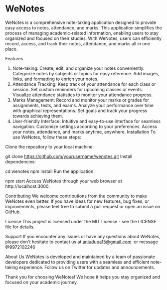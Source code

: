 <h1><centre>WeNotes</centre></h1>
WeNotes is a comprehensive note-taking application designed to provide easy access to notes, attendance, and marks. This application simplifies the process of managing academic-related information, enabling users to stay organized and focused on their studies. With WeNotes, users can efficiently record, access, and track their notes, attendance, and marks all in one place.

Features
1. Note-taking:
Create, edit, and organize your notes conveniently.
Categorize notes by subjects or topics for easy reference.
Add images, links, and formatting to enrich your notes.
2. Attendance Tracking:
Keep track of your attendance for each class or session.
Set custom reminders for upcoming classes or events.
Visualize attendance statistics to monitor your attendance progress.
3. Marks Management:
Record and monitor your marks or grades for assignments, tests, and exams.
Analyze your performance over time with graphical representations.
Set goals and track your progress towards achieving them.
4. User-friendly Interface:
Intuitive and easy-to-use interface for seamless navigation.
Customize settings according to your preferences.
Access your notes, attendance, and marks anytime, anywhere.
Installation
To use WeNotes, follow these steps:

Clone the repository to your local machine:

git clone https://github.com/yourusername/wenotes.git
Install dependencies:


cd wenotes
npm install
Run the application:

npm start
Access WeNotes through your web browser at http://localhost:3000.

Contributing
We welcome contributions from the community to make WeNotes even better. If you have ideas for new features, bug fixes, or improvements, please feel free to submit a pull request or open an issue on GitHub.

License
This project is licensed under the MIT License - see the LICENSE file for details.

Support
If you encounter any issues or have any questions about WeNotes, please don't hesitate to contact us at aniudupa15@gmail.com. or message @9972102246

About Us
WeNotes is developed and maintained by a team of passionate developers dedicated to providing users with a seamless and efficient note-taking experience. Follow us on Twitter for updates and announcements.

Thank you for choosing WeNotes! We hope it helps you stay organized and focused on your academic journey.
